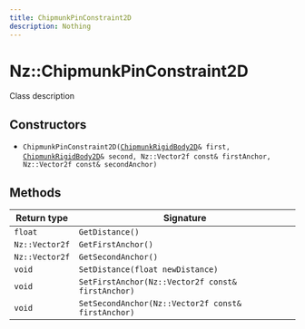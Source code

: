 ```yaml
---
title: ChipmunkPinConstraint2D
description: Nothing
---
```


# Nz::ChipmunkPinConstraint2D

Class description

## Constructors

- `ChipmunkPinConstraint2D(`[`ChipmunkRigidBody2D`](documentation/generated/ChipmunkPhysics2D/ChipmunkRigidBody2D.md)`& first, `[`ChipmunkRigidBody2D`](documentation/generated/ChipmunkPhysics2D/ChipmunkRigidBody2D.md)`& second, Nz::Vector2f const& firstAnchor, Nz::Vector2f const& secondAnchor)`

## Methods

| Return type | Signature |
| ----------- | --------- |
| `float` | `GetDistance()` |
| `Nz::Vector2f` | `GetFirstAnchor()` |
| `Nz::Vector2f` | `GetSecondAnchor()` |
| `void` | `SetDistance(float newDistance)` |
| `void` | `SetFirstAnchor(Nz::Vector2f const& firstAnchor)` |
| `void` | `SetSecondAnchor(Nz::Vector2f const& firstAnchor)` |
